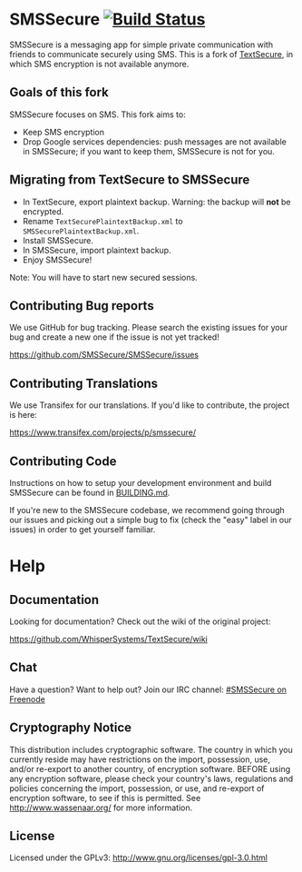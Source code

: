 # SMSSecure [![Build Status](https://travis-ci.org/SMSSecure/SMSSecure.svg?branch=master)](https://travis-ci.org/SMSSecure/SMSSecure)

SMSSecure is a messaging app for simple private communication with friends to communicate securely using SMS. This is a fork of [TextSecure](https://github.com/WhisperSystems/TextSecure), in which SMS encryption is not available anymore.

## Goals of this fork

SMSSecure focuses on SMS. This fork aims to:

* Keep SMS encryption
* Drop Google services dependencies: push messages are not available in SMSSecure; if you want to keep them, SMSSecure is not for you.

## Migrating from TextSecure to SMSSecure

* In TextSecure, export plaintext backup. Warning: the backup will **not** be encrypted.
* Rename `TextSecurePlaintextBackup.xml` to `SMSSecurePlaintextBackup.xml`.
* Install SMSSecure.
* In SMSSecure, import plaintext backup.
* Enjoy SMSSecure!

Note: You will have to start new secured sessions.

## Contributing Bug reports
We use GitHub for bug tracking. Please search the existing issues for your bug and create a new one if the issue is not yet tracked!

https://github.com/SMSSecure/SMSSecure/issues

## Contributing Translations
We use Transifex for our translations. If you'd like to contribute, the project is here:

https://www.transifex.com/projects/p/smssecure/

## Contributing Code
Instructions on how to setup your development environment and build SMSSecure can be found in  [BUILDING.md](https://github.com/SMSSecure/SMSSecure/blob/master/BUILDING.md).

If you're new to the SMSSecure codebase, we recommend going through our issues and picking out a simple bug to fix (check the "easy" label in our issues) in order to get yourself familiar.

Help
====
## Documentation
Looking for documentation? Check out the wiki of the original project:

https://github.com/WhisperSystems/TextSecure/wiki

## Chat
Have a question? Want to help out? Join our IRC channel: [#SMSSecure on Freenode](https://webchat.freenode.net/?channels=SMSSecure)

## Cryptography Notice

This distribution includes cryptographic software. The country in which you currently reside may have restrictions on the import, possession, use, and/or re-export to another country, of encryption software.
BEFORE using any encryption software, please check your country's laws, regulations and policies concerning the import, possession, or use, and re-export of encryption software, to see if this is permitted.
See <http://www.wassenaar.org/> for more information.

## License

Licensed under the GPLv3: http://www.gnu.org/licenses/gpl-3.0.html
